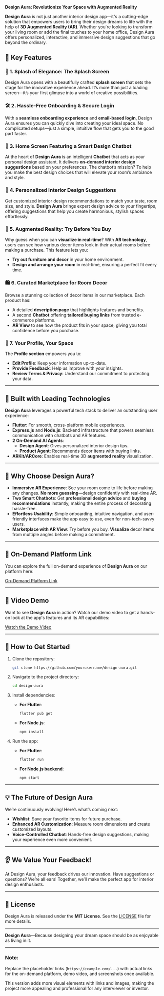 **Design Aura: Revolutionize Your Space with Augmented Reality**

**Design Aura** is not just another interior design app—it's a cutting-edge solution that empowers users to bring their design dreams to life with the help of **3D Augmented Reality (AR)**. Whether you're looking to transform your living room or add the final touches to your home office, Design Aura offers personalized, interactive, and immersive design suggestions that go beyond the ordinary.

## 🚀 **Key Features**

### 🎨 **1. Splash of Elegance: The Splash Screen**
Design Aura opens with a beautifully crafted **splash screen** that sets the stage for the innovative experience ahead. It’s more than just a loading screen—it’s your first glimpse into a world of creative possibilities.

### 🛠 **2. Hassle-Free Onboarding & Secure Login**
With a **seamless onboarding experience** and **email-based login**, Design Aura ensures you can quickly dive into creating your ideal space. No complicated setups—just a simple, intuitive flow that gets you to the good part faster.

### 🤖 **3. Home Screen Featuring a Smart Design Chatbot**
At the heart of **Design Aura** is an intelligent **Chatbot** that acts as your personal design assistant. It delivers **on-demand interior design suggestions** based on your preferences. The chatbot’s mission? To help you make the best design choices that will elevate your room’s ambiance and style.

### 🏡 **4. Personalized Interior Design Suggestions**
Get customized interior design recommendations to match your taste, room size, and style. **Design Aura** brings expert design advice to your fingertips, offering suggestions that help you create harmonious, stylish spaces effortlessly.

### 📱 **5. Augmented Reality: Try Before You Buy**
Why guess when you can **visualize in real-time**? With **AR technology**, users can see how various decor items look in their actual rooms before making a purchase. This feature lets you:
- **Try out furniture and decor** in your home environment.
- **Design and arrange your room** in real-time, ensuring a perfect fit every time.

### 🛍 **6. Curated Marketplace for Room Decor**
Browse a stunning collection of decor items in our marketplace. Each product has:
- A detailed **description page** that highlights features and benefits.
- A second **Chatbot** offering **tailored buying links** from trusted e-commerce platforms.
- **AR View** to see how the product fits in your space, giving you total confidence before you purchase.

### 👤 **7. Your Profile, Your Space**
The **Profile section** empowers you to:
- **Edit Profile**: Keep your information up-to-date.
- **Provide Feedback**: Help us improve with your insights.
- **Review Terms & Privacy**: Understand our commitment to protecting your data.

---

## 🔧 **Built with Leading Technologies**

**Design Aura** leverages a powerful tech stack to deliver an outstanding user experience:
- **Flutter**: For smooth, cross-platform mobile experiences.
- **Express.js** and **Node.js**: Backend infrastructure that powers seamless communication with chatbots and AR features.
- **2 On-Demand AI Agents**:
  - **Design Agent**: Gives personalized interior design tips.
  - **Product Agent**: Recommends decor items with buying links.
- **ARKit/ARCore**: Enables real-time 3D **augmented reality** visualization.

---

## 🌟 **Why Choose Design Aura?**

- **Immersive AR Experience**: See your room come to life before making any changes. **No more guessing**—design confidently with real-time AR.
- **Two Smart Chatbots**: Get **professional design advice** and **buying recommendations** instantly, making the entire process of decorating hassle-free.
- **Effortless Usability**: Simple onboarding, intuitive navigation, and user-friendly interfaces make the app easy to use, even for non-tech-savvy users.
- **Marketplace with AR View**: Try before you buy. **Visualize** decor items from multiple angles before making a commitment.

---

## 🔗 **On-Demand Platform Link**

You can explore the full on-demand experience of **Design Aura** on our platform here:

[On-Demand Platform Link](https://app.on-demand.io/)

---

## 🎥 **Video Demo**

Want to see **Design Aura** in action? Watch our demo video to get a hands-on look at the app's features and its AR capabilities:

[Watch the Demo Video](https://drive.google.com/drive/folders/12AvDdLr1fZCaz4qTGjqebn3lhw84yNUt?usp=drive_link)

---


## 🎯 **How to Get Started**

1. Clone the repository:
    ```bash
    git clone https://github.com/yourusername/design-aura.git
    ```

2. Navigate to the project directory:
    ```bash
    cd design-aura
    ```

3. Install dependencies:
   - **For Flutter**:
     ```bash
     flutter pub get
     ```
   - **For Node.js**:
     ```bash
     npm install
     ```

4. Run the app:
   - **For Flutter**:
     ```bash
     flutter run
     ```
   - **For Node.js backend**:
     ```bash
     npm start
     ```

---

## 💡 **The Future of Design Aura**

We’re continuously evolving! Here’s what’s coming next:
- **Wishlist**: Save your favorite items for future purchase.
- **Enhanced AR Customization**: Measure room dimensions and create customized layouts.
- **Voice-Controlled Chatbot**: Hands-free design suggestions, making your experience even more convenient.

---

## 👂 **We Value Your Feedback!**
At Design Aura, your feedback drives our innovation. Have suggestions or questions? We’re all ears! Together, we’ll make the perfect app for interior design enthusiasts.

---

## 📜 **License**

Design Aura is released under the **MIT License**. See the [LICENSE](LICENSE) file for more details.

---

**Design Aura**—Because designing your dream space should be as enjoyable as living in it.

---

### Note:
Replace the placeholder links (`https://example.com/...`) with actual links for the on-demand platform, demo video, and screenshots once available.

This version adds more visual elements with links and images, making the project more appealing and professional for any interviewer or investor.
